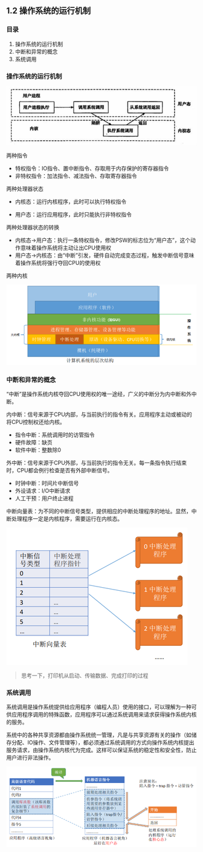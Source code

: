 ## 1.2 操作系统的运行机制

### 目录

1. 操作系统的运行机制
2. 中断和异常的概念
3. 系统调用



### 操作系统的运行机制

![image-20211031000012365](image-20211031000012365.png)

两种指令

* 特权指令：IO指令、置中断指令、存取用于内存保护的寄存器指令
* 非特权指令：加法指令、减法指令、存取寄存器指令



两种处理器状态

* 内核态：运行内核程序，此时可以执行特权指令

* 用户态：运行应用程序，此时只能执行非特权指令



两种处理器状态的转换

* 内核态->用户态：执行一条特权指令，修改PSW的标志位为“用户态”，这个动作意味着操作系统将主动让出CPU使用权
* 用户态->内核态：由“中断”引发，硬件自动完成变态过程，触发中断信号意味着操作系统将强行夺回CPU的使用权



两种内核

![image-20211031133438175](image-20211031133438175.png)



### 中断和异常的概念

“中断”是操作系统内核夺回CPU使用权的唯一途经，广义的中断分为内中断和外中断。



内中断：信号来源于CPU内部，与当前执行的指令有关。应用程序主动或被动的将CPU控制权还给内核。

* 指令中断：系统调用时的访管指令
* 硬件故障：缺页
* 软件中断：整数除0



外中断：信号来源于CPU外部，与当前执行的指令无关。每一条指令执行结束时，CPU都会例行检查是否有外部中断信号。

* 时钟中断：时间片中断信号
* 外设请求：I/O中断请求
* 人工干预：用户终止进程



中断向量表：为不同的中断信号类型，提供相应的中断处理程序的地址。显然，中断处理程序一定是内核程序，需要运行在内核态。

![image-20211031123637907](image-20211031123637907.png)

>  思考一下，打印机从启动、传输数据、完成打印的过程



### 系统调用

系统调用是操作系统提供给应用程序（编程人员）使用的接口，可以理解为一种可供应用程序调用的特殊函数，应用程序可以通过系统调用来请求获得操作系统内核的服务。

系统中的各种共享资源都由操作系统统一管理，凡是与共享资源有关的操作（如储存分配、IO操作、文件管理等），都必须通过系统调用的方式向操作系统内核提出服务请求，由操作系统内核代为完成。这样可以保证系统的稳定性和安全性，防止用户进行非法操作。

![image-20211031132800194](image-20211031132800194.png)

